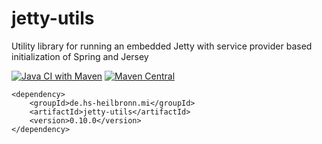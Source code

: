 # jetty-utils
Utility library for running an embedded Jetty with service provider based initialization of Spring and Jersey

[![Java CI with Maven](https://github.com/hhund/jetty-utils/workflows/Java%20CI%20with%20Maven/badge.svg)](https://github.com/hhund/jetty-utils/actions?query=workflow%3A"Java+CI+with+Maven")
[![Maven Central](https://maven-badges.herokuapp.com/maven-central/de.hs-heilbronn.mi/jetty-utils/badge.svg)](https://maven-badges.herokuapp.com/maven-central/de.hs-heilbronn.mi/jetty-utils)

```
<dependency>
    <groupId>de.hs-heilbronn.mi</groupId>
    <artifactId>jetty-utils</artifactId>
    <version>0.10.0</version>
</dependency>
```
